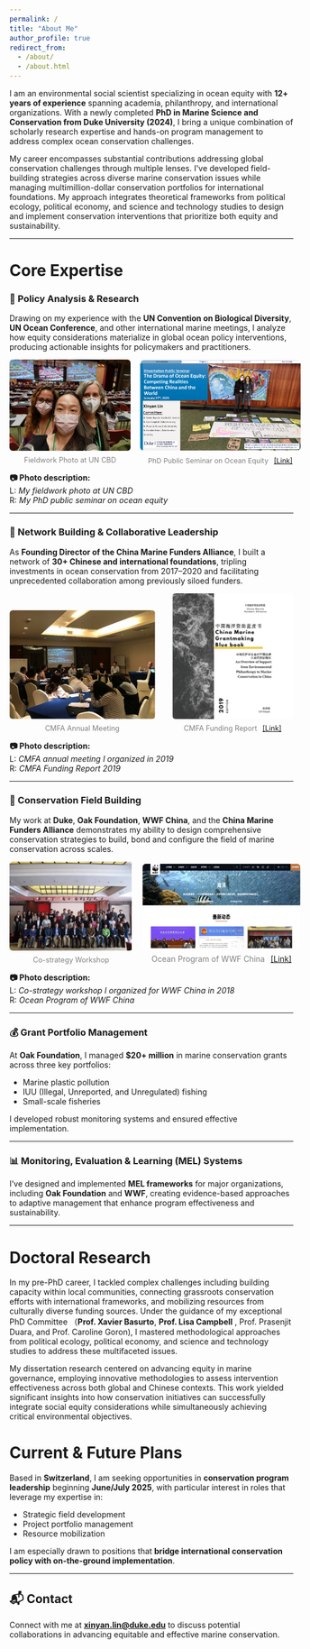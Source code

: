 ```yaml
---
permalink: /
title: "About Me"
author_profile: true
redirect_from: 
  - /about/
  - /about.html
---
```


I am an environmental social scientist specializing in ocean equity with **12+ years of experience** spanning academia, philanthropy, and international organizations. With a newly completed **PhD in Marine Science and Conservation from Duke University (2024)**, I bring a unique combination of scholarly research expertise and hands-on program management to address complex ocean conservation challenges.

My career encompasses substantial contributions addressing global conservation challenges through multiple lenses. I've developed field-building strategies across diverse marine conservation issues while managing multimillion-dollar conservation portfolios for international foundations. My approach integrates theoretical frameworks from political ecology, political economy, and science and technology studies to design and implement conservation interventions that prioritize both equity and sustainability.

---

# Core Expertise

### 🧭 Policy Analysis & Research

Drawing on my experience with the **UN Convention on Biological Diversity**, **UN Ocean Conference**, and other international marine meetings, I analyze how equity considerations materialize in global ocean policy interventions, producing actionable insights for policymakers and practitioners.

<div style="display: flex; justify-content: center; gap: 30px; align-items: flex-end;">
  <!-- 左图 -->
  <figure style="width: 300px; margin: 0;">
    <div style="text-align: left;">
      <img src="/files/1-UN-CBD.png" alt="UN CBD" style="width: 100%; height: auto; border-radius: 6px;">
    </div>
    <figcaption style="display: block; width: 100%; text-align: center; font-size: 0.9em; color: gray; margin-top: 6px;">
          Fieldwork Photo at UN CBD
    </figcaption>
  </figure>

  <!-- 右图 -->
  <figure style="width: 360px; margin: 0; transform: scale(1.1); transform-origin: bottom;">
    <div style="text-align: right;">
      <img src="/files/2-Public-Seminar.png" alt="Public Seminar" style="width: 100%; height: auto; border-radius: 6px;">
    </div>
    <figcaption style="display: block; width: 100%; text-align: center; font-size: 0.8em; color: gray; margin-top: 6px;">
      PhD Public Seminar on Ocean Equity
      <a href="https://duke.hosted.panopto.com/Panopto/Pages/Viewer.aspx?id=20e01a6c-e289-4d3c-9fc7-b272018246ea&query=xinyan%20lin" 
         target="_blank" style="text-decoration: underline; margin-left: 6px;">
        [Link]
      </a>
    </figcaption>
  </figure>
</div>

**📷 Photo description:**  
L: *My fieldwork photo at UN CBD*  
R: *My PhD public seminar on ocean equity*

---

### 🤝 Network Building & Collaborative Leadership

As **Founding Director of the China Marine Funders Alliance**, I built a network of **30+ Chinese and international foundations**, tripling investments in ocean conservation from 2017–2020 and facilitating unprecedented collaboration among previously siloed funders.
<div style="display: flex; justify-content: center; gap: 30px; align-items: flex-end;">
  <!-- 左图 -->
  <figure style="width: 360px; margin: 0;">
    <div style="text-align: left;">
      <img src="/files/3-annual-meeting.png" alt="CMFA annual meeting" style="width: 100%; height: auto; border-radius: 6px;">
    </div>
    <figcaption style="display: block; width: 100%; text-align: center; font-size: 0.9em; color: gray; margin-top: 6px;">
      CMFA Annual Meeting 
    </figcaption>
  </figure>

  <!-- 右图 -->
  <figure style="width: 300px; margin: 0; transform: scale(1.0); transform-origin: bottom;">
    <div style="text-align: right;">
      <img src="/files/4-Funding.png" alt="CMFA Funding Report" style="width: 100%; height: auto; border-radius: 6px;">
    </div>
    <figcaption style="display: block; width: 100%; text-align: center; font-size: 0.9em; color: gray; margin-top: 6px;">
      CMFA Funding Report
      <a href="http://www.aihaiyang.org/wp-content/uploads/2019/10/China Marine Grantmaking Bluebook 2019.pdf" 
         target="_blank" style="text-decoration: underline; margin-left: 6px;">
        [Link]
      </a>
    </figcaption>
  </figure>
</div>

**📷 Photo description:**  
L: *CMFA annual meeting I organized in 2019*  
R: *CMFA Funding Report 2019*

---

### 🌊 Conservation Field Building

My work at **Duke**, **Oak Foundation**, **WWF China**, and the **China Marine Funders Alliance** demonstrates my ability to design comprehensive conservation strategies to build, bond and configure the field of marine conservation across scales.

<div style="display: flex; justify-content: center; gap: 30px; align-items: flex-end;">
  <!-- 左图 -->
  <figure style="width: 300px; margin: 0;">
    <div style="text-align: left;">
      <img src="/files/5-workshop.png" alt="Co-strategy workshop" style="width: 100%; height: auto; border-radius: 6px;">
    </div>
    <figcaption style="display: block; width: 100%; text-align: center; font-size: 0.9em; color: gray; margin-top: 6px;">
      Co-strategy Workshop
    </figcaption>
  </figure>

  <!-- 右图 -->
  <figure style="width: 350px; margin: 0; transform: scale(1.1); transform-origin: bottom;">
    <div style="text-align: right;">
      <img src="/files/6-WWF.png" alt="Ocean Program of WWF China" style="width: 100%; height: auto; border-radius: 6px;">
    </div>
    <figcaption style="display: block; width: 100%; text-align: center; font-size: 0.9em; color: gray; margin-top: 6px;">
      Ocean Program of WWF China
      <a href="https://www.wwfchina.org/work?id=6" 
         target="_blank" style="text-decoration: underline; margin-left: 6px;">
        [Link]
      </a>
    </figcaption>
  </figure>
</div>

**📷 Photo description:**  
L: *Co-strategy workshop I organized for WWF China in 2018*  
R: *Ocean Program of WWF China*

---

### 💰 Grant Portfolio Management

At **Oak Foundation**, I managed **$20+ million** in marine conservation grants across three key portfolios:
- Marine plastic pollution  
- IUU (Illegal, Unreported, and Unregulated) fishing  
- Small-scale fisheries  

I developed robust monitoring systems and ensured effective implementation.

---

### 📊 Monitoring, Evaluation & Learning (MEL) Systems

I’ve designed and implemented **MEL frameworks** for major organizations, including **Oak Foundation** and **WWF**, creating evidence-based approaches to adaptive management that enhance program effectiveness and sustainability.

---

# Doctoral Research

In my pre-PhD career, I tackled complex challenges including building capacity within local communities, connecting grassroots conservation efforts with international frameworks, and mobilizing resources from culturally diverse funding sources. Under the guidance of my exceptional PhD Committee （**Prof. Xavier Basurto**, **Prof. Lisa Campbell** , Prof. Prasenjit Duara, and Prof. Caroline Goron), I mastered methodological approaches from political ecology, political economy, and science and technology studies to address these multifaceted issues.

My dissertation research centered on advancing equity in marine governance, employing innovative methodologies to assess intervention effectiveness across both global and Chinese contexts. This work yielded significant insights into how conservation initiatives can successfully integrate social equity considerations while simultaneously achieving critical environmental objectives.



# Current & Future Plans

Based in **Switzerland**, I am seeking opportunities in **conservation program leadership** beginning **June/July 2025**, with particular interest in roles that leverage my expertise in:
- Strategic field development
- Project portfolio management
- Resource mobilization

I am especially drawn to positions that **bridge international conservation policy with on-the-ground implementation**.

---

## 📬 Contact

Connect with me at **xinyan.lin@duke.edu** to discuss potential collaborations in advancing equitable and effective marine conservation.
